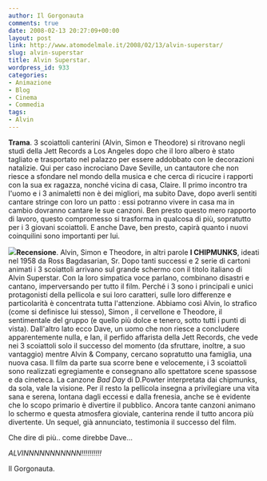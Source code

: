```yaml
---
author: Il Gorgonauta
comments: true
date: 2008-02-13 20:27:09+00:00
layout: post
link: http://www.atomodelmale.it/2008/02/13/alvin-superstar/
slug: alvin-superstar
title: Alvin Superstar.
wordpress_id: 933
categories:
- Animazione
- Blog
- Cinema
- Commedia
tags:
- Alvin
---
```


**Trama**. 3 scoiattoli canterini (Alvin, Simon e Theodore) si ritrovano negli studi della Jett Records a Los Angeles dopo che il loro albero è stato tagliato e trasportato nel palazzo per essere addobbato con le decorazioni natalizie. Qui per caso incrociano Dave Seville, un cantautore che non riesce a sfondare nel mondo della musica e che cerca di ricucire i rapporti con la sua ex ragazza, nonché vicina di casa, Claire. Il primo incontro tra l'uomo e i 3 animaletti non è dei migliori, ma subito Dave, dopo averli sentiti cantare stringe con loro un patto : essi potranno vivere in casa ma in cambio dovranno cantare le sue canzoni. Ben presto questo mero rapporto di lavoro, questo compromesso si trasforma in qualcosa di più, sopratutto per i 3 giovani scoiattoli. E anche Dave, ben presto, capirà quanto i nuovi coinquilini sono importanti per lui.

<!-- more -->


![](http://www.atomodelmale.it/wp-content/uploads/2008/10/alvin-300x228.jpg)**Recensione**.  Alvin, Simon e Theodore, in altri parole **I CHIPMUNKS**, ideati nel 1958 da Ross Bagdasarian, Sr. Dopo tanti successi e 2 serie di cartoni animati i 3 scoiattoli arrivano sul grande schermo con il titolo italiano di Alvin Superstar. Con la loro simpatica voce parlano, combinano disastri e cantano, imperversando per tutto il film. Perché i 3 sono i principali e unici protagonisti della pellicola e sui loro caratteri, sulle loro differenze e particolarità è concentrata tutta l'attenzione. Abbiamo così Alvin, lo strafico (come si definisce lui stesso), Simon , il cervellone e Theodore, il sentimentale del gruppo (e quello più dolce e tenero, sotto tutti i punti di vista). Dall'altro lato ecco Dave, un uomo che non riesce a concludere apparentemente nulla, e Ian, il perfido affarista della Jett Records, che vede nei 3 scoiattoli solo il successo del momento (da sfruttare, inoltre, a suo vantaggio) mentre Alvin & Company, cercano sopratutto una famiglia, una nuova casa. Il film da parte sua scorre bene e velocemente, i 3 scoiattoli sono realizzati egregiamente e consegnano allo spettatore scene spassose e da cineteca. La canzone _Bad Day_ di D.Powter interpretata dai chipmunks, da sola, vale la visione. Per il resto la pellicola insegna a privilegiare una vita sana e serena, lontana dagli eccessi e dalla frenesia, anche se è evidente che lo scopo primario è divertire il pubblico. Ancora tante canzoni animano lo schermo e questa atmosfera gioviale, canterina rende il tutto ancora più divertente. Un sequel, già annunciato, testimonia il successo del film.


Che dire di più.. come direbbe Dave...




_ALVINNNNNNNNNNN!!!!!!!!!!_




Il Gorgonauta.
